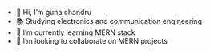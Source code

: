- 👋 Hi, I’m guna chandru
- 📚 Studying electronics and communication engineering
- 🌱 I’m currently learning MERN stack
- 💞️ I’m looking to collaborate on MERN projects


<!---
gchan57/gchan57 is a ✨ special ✨ repository because its `README.md` (this file) appears on your GitHub profile.
You can click the Preview link to take a look at your changes.
--->
